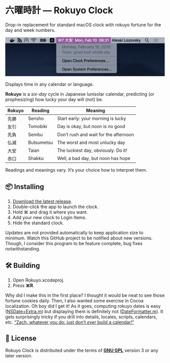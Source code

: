 #  六曜時計 — Rokuyo Clock

Drop-in replacement for standard macOS clock with rokuyo fortune for the day and week numbers.

<img alt="rokuyo clock screenshot" src="Rokuyo/Resources/screenshot.png" width=576>

Displays time in any calendar or language.

**Rokuyo** is a _six-day_ cycle in Japanese lunisolar calendar, predicting (or prophesizing) how lucky your day will (not) be.

| Rokuyo | Reading    | Meaning                                    |
| ------ | ---------- | ------------------------------------------ |
|  先勝  | Sensho     | Start early: your morning is lucky         |
|  友引  | Tomobiki   | Day is okay, but noon is no good           |
|  先負  | Sembu      | Don’t rush and wait for the afternoon      |
|  仏滅  | Butsumetsu | The worst and most unlucky day             |
|  大安  | Taian      | The luckiest day, obviously. Do it!        |
|  赤口  | Shakku     | Well, a bad day, but noon has hope         |

Readings and meanings vary.
It’s your choice how to interpret them.

## 📦 Installing

1. [Download the latest release][here].
2. Double-click the app to launch the clock.
3. Hold ⌘ and drag it where you want.
4. Add your new clock to Login Items.
5. Hide the standard clock.

[here]: https://github.com/ilammy/RokuyoClock/releases/download/v1.0/Rokuyo%20Clock.app.zip

Updates are not provided automatically to keep application size to minimum.
Watch this GitHub project to be notified about new versions.
Though, I consider this program to be feature complete, bug fixes notwithstanding.

## 🛠 Building

1. Open Rokuyo.xcodeproj.
2. Press **⌘R**.

Why did I make this in the first place?
I thought it would be neat to see those fortune cookies daily.
Then, I also wanted some exercise in Cocoa localization.
Oh boy did I get it!
As it goes, computing rokuyo dates is easy ([NSDate+Extra.m](Rokuyo/Sources/NSDate+Extra.m))
but displaying them is definitely not ([DateFormatter.m](Rokuyo/Sources/DateFormatter.m)).
It gets surprisingly tricky if you drill into details, locales, scripts, calendars, etc.
[“Zach, whatever you do: just don’t _ever_ build a calendar!”](https://zachholman.com/talk/utc-is-enough-for-everyone-right)

## 📄 License

Rokuyo Clock is distributed under the terms of [**GNU GPL**](LICENSE) version 3 or any later version.
